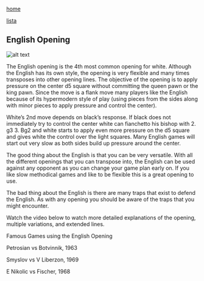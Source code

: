 [home](/zaliczeniowe1awww/)

[lista](/zaliczeniowe1awww/lista/)

## English Opening

![alt text](https://www.thechesswebsite.com/wp-content/uploads/2012/07/EnglishOpening.jpg "English Opening")


The English opening is the 4th most common opening for white. Although the English has its own style, the opening is very flexible and many times transposes into other opening lines. The objective of the opening is to apply pressure on the center d5 square without committing the queen pawn or the king pawn. Since the move is a flank move many players like the English because of its hypermodern style of play (using pieces from the sides along with minor pieces to apply pressure and control the center).

White’s 2nd move depends on black’s response. If black does not immediately try to control the center white can fianchetto his bishop with 2. g3 3. Bg2 and white starts to apply even more pressure on the d5 square and gives white the control over the light squares. Many English games will start out very slow as both sides build up pressure around the center.

The good thing about the English is that you can be very versatile. With all the different openings that you can transpose into, the English can be used against any opponent as you can change your game plan early on. If you like slow methodical games and like to be flexible this is a great opening to use.

The bad thing about the English is there are many traps that exist to defend the English. As with any opening you should be aware of the traps that you might encounter.

Watch the video below to watch more detailed explanations of the opening, multiple variations, and extended lines.









Famous Games using the English Opening

Petrosian vs Botvinnik, 1963

Smyslov vs V Liberzon, 1969

E Nikolic vs Fischer, 1968

